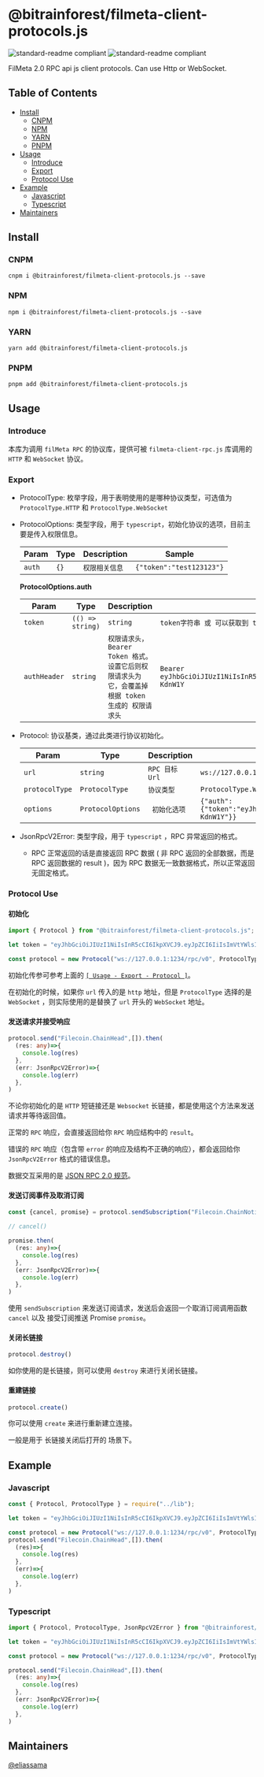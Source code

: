 # @bitrainforest/filmeta-client-protocols.js

![standard-readme compliant](https://img.shields.io/badge/js--lotus--client--provider--browser-fork-yellow.svg?style=flat-square)
![standard-readme compliant](https://img.shields.io/badge/typescript-v4.5.2-green.svg?style=flat-square)

FilMeta 2.0 RPC api js client protocols. Can use Http or WebSocket.

## Table of Contents

- [Install](#install)
  - [CNPM](#cnpm)
  - [NPM](#npm)
  - [YARN](#yarn)
  - [PNPM](#pnpm)
- [Usage](#usage)
  - [Introduce](#introduce)
  - [Export](#export)
  - [Protocol Use](#protocol-use)
- [Example](#example)
  - [Javascript](#javascript)
  - [Typescript](#typescript)
- [Maintainers](#maintainers)

## Install

### CNPM

```
cnpm i @bitrainforest/filmeta-client-protocols.js --save
```

### NPM

```
npm i @bitrainforest/filmeta-client-protocols.js --save
```

### YARN

```
yarn add @bitrainforest/filmeta-client-protocols.js
```

### PNPM

```
pnpm add @bitrainforest/filmeta-client-protocols.js
```

## Usage

### Introduce

 本库为调用 `filMeta RPC` 的协议库，提供可被 `filmeta-client-rpc.js` 库调用的 `HTTP` 和 `WebSocket` 协议。

### Export

+ ProtocolType: 枚举字段，用于表明使用的是哪种协议类型，可选值为 `ProtocolType.HTTP` 和  `ProtocolType.WebSocket` 

  

+ ProtocolOptions: 类型字段，用于 `typescript`，初始化协议的选项，目前主要是传入权限信息。

  | Param  | Type | Description    | Sample                   |
  | ------ | ---- | -------------- | ------------------------ |
  | `auth` | `{}` | `权限相关信息` | `{"token":"test123123"}` |

  **ProtocolOptions.auth**

  | Param        | Type                        | Description                                                  | Sample                                                       |
  | ------------ | --------------------------- | ------------------------------------------------------------ | ------------------------------------------------------------ |
  | `token`      | `(() => string)` | `string` | `token字符串 或 可以获取到 token字符串的 function。token 会自动加入请求头中，可被 authHeader 覆盖` | `eyJhbGciOiJIUzI1NiIsInR5cCI6IkpXVCJ9.eyJpZCI6IiIsImVtYWlsIjoiIiwicGVybWlzc2lvbnMiOlsicmVhZCIsIndyaXRlIiwiY2x1c3RlciIsInNpZ24iLCJhZG1pbiJdLCJleHBpcmVkX2F0IjoiMDAwMS0wMS0wMVQwMDowMDowMFoifQ.1GojU4WIhgQamPmwGA7szeHcJWlWYP5PE8BV-KdnW1Y` |
  | `authHeader` | `string`                    | `权限请求头，Bearer Token 格式。设置它后则权限请求头为它，会覆盖掉根据 token 生成的 权限请求头` | `Bearer eyJhbGciOiJIUzI1NiIsInR5cCI6IkpXVCJ9.eyJpZCI6IiIsImVtYWlsIjoiIiwicGVybWlzc2lvbnMiOlsicmVhZCIsIndyaXRlIiwiY2x1c3RlciIsInNpZ24iLCJhZG1pbiJdLCJleHBpcmVkX2F0IjoiMDAwMS0wMS0wMVQwMDowMDowMFoifQ.1GojU4WIhgQamPmwGA7szeHcJWlWYP5PE8BV-KdnW1Y` |

   

+ Protocol: 协议基类，通过此类进行协议初始化。

  | Param          | Type              | Description    | Sample                                                       |
  | -------------- | ----------------- | -------------- | ------------------------------------------------------------ |
  | `url`          | `string`          | `RPC 目标 Url` | `ws://127.0.0.1:1234/rpc/v0`                                 |
  | `protocolType` | `ProtocolType`    | `协议类型`     | `ProtocolType.WebSocket`                                     |
  | `options`      | `ProtocolOptions` | ` 初始化选项`  | `{"auth":{"token":"eyJhbGciOiJIUzI1NiIsInR5cCI6IkpXVCJ9.eyJpZCI6IiIsImVtYWlsIjoiIiwicGVybWlzc2lvbnMiOlsicmVhZCIsIndyaXRlIiwiY2x1c3RlciIsInNpZ24iLCJhZG1pbiJdLCJleHBpcmVkX2F0IjoiMDAwMS0wMS0wMVQwMDowMDowMFoifQ.1GojU4WIhgQamPmwGA7szeHcJWlWYP5PE8BV-KdnW1Y"}}` |

  

+ JsonRpcV2Error: 类型字段，用于 `typescript` ，RPC 异常返回的格式。

  + RPC 正常返回的话是直接返回 RPC 数据 ( 非 RPC 返回的全部数据，而是 RPC 返回数据的 result )，因为 RPC 数据无一致数据格式，所以正常返回无固定格式。



### Protocol Use

#### 初始化

```typescript
import { Protocol } from "@bitrainforest/filmeta-client-protocols.js";

let token = "eyJhbGciOiJIUzI1NiIsInR5cCI6IkpXVCJ9.eyJpZCI6IiIsImVtYWlsIjoiIiwicGVybWlzc2lvbnMiOlsicmVhZCIsIndyaXRlIiwiY2x1c3RlciIsInNpZ24iLCJhZG1pbiJdLCJleHBpcmVkX2F0IjoiMDAwMS0wMS0wMVQwMDowMDowMFoifQ.1GojU4WIhgQamPmwGA7szeHcJWlWYP5PE8BV-KdnW1Y"

const protocol = new Protocol("ws://127.0.0.1:1234/rpc/v0", ProtocolType.WebSocket,{auth: {token}})
```

初始化传参可参考上面的 [`[ Usage - Export - Protocol ]`](#export)。

在初始化的时候，如果你 `url` 传入的是 `http` 地址，但是 `ProtocolType` 选择的是 `WebSocket` ，则实际使用的是替换了 `url` 开头的 `WebSocket` 地址。



#### 发送请求并接受响应

```typescript
protocol.send("Filecoin.ChainHead",[]).then(
  (res: any)=>{
    console.log(res)
  },
  (err: JsonRpcV2Error)=>{
    console.log(err)
  },
)
```



不论你初始化的是 `HTTP` 短链接还是 `Websocket` 长链接，都是使用这个方法来发送请求并等待返回值。

正常的 `RPC` 响应，会直接返回给你 `RPC` 响应结构中的 `result`。

错误的 `RPC` 响应（包含带 `error` 的响应及结构不正确的响应），都会返回给你 `JsonRpcV2Error` 格式的错误信息。

数据交互采用的是 [JSON RPC 2.0 规范](https://www.jsonrpc.org/specification)。



#### 发送订阅事件及取消订阅

```typescript
const {cancel, promise} = protocol.sendSubscription("Filecoin.ChainNotify",[])

// cancel()

promise.then(
  (res: any)=>{
    console.log(res)
  },
  (err: JsonRpcV2Error)=>{
    console.log(err)
  },
)

```

使用 `sendSubscription` 来发送订阅请求，发送后会返回一个取消订阅调用函数 `cancel` 以及 接受订阅推送 Promise `promise`。



#### 关闭长链接

```typescript
protocol.destroy()
```

如你使用的是长链接，则可以使用 `destroy` 来进行关闭长链接。



#### 重建链接

```typescript
protocol.create()
```

你可以使用 `create` 来进行重新建立连接。

一般是用于 长链接关闭后打开的 场景下。



## Example

### Javascript

```javascript
const { Protocol, ProtocolType } = require("../lib");

let token = "eyJhbGciOiJIUzI1NiIsInR5cCI6IkpXVCJ9.eyJpZCI6IiIsImVtYWlsIjoiIiwicGVybWlzc2lvbnMiOlsicmVhZCIsIndyaXRlIiwiY2x1c3RlciIsInNpZ24iLCJhZG1pbiJdLCJleHBpcmVkX2F0IjoiMDAwMS0wMS0wMVQwMDowMDowMFoifQ.1GojU4WIhgQamPmwGA7szeHcJWlWYP5PE8BV-KdnW1Y"

const protocol = new Protocol("ws://127.0.0.1:1234/rpc/v0", ProtocolType.WebSocket,{auth: {token}})
protocol.send("Filecoin.ChainHead",[]).then(
  (res)=>{
    console.log(res)
  },
  (err)=>{
    console.log(err)
  },
)
```

### Typescript

```typescript
import { Protocol, ProtocolType, JsonRpcV2Error } from "@bitrainforest/filmeta-client-protocols.js";

let token = "eyJhbGciOiJIUzI1NiIsInR5cCI6IkpXVCJ9.eyJpZCI6IiIsImVtYWlsIjoiIiwicGVybWlzc2lvbnMiOlsicmVhZCIsIndyaXRlIiwiY2x1c3RlciIsInNpZ24iLCJhZG1pbiJdLCJleHBpcmVkX2F0IjoiMDAwMS0wMS0wMVQwMDowMDowMFoifQ.1GojU4WIhgQamPmwGA7szeHcJWlWYP5PE8BV-KdnW1Y"

const protocol = new Protocol("ws://127.0.0.1:1234/rpc/v0", ProtocolType.WebSocket,{auth: {token}})

protocol.send("Filecoin.ChainHead",[]).then(
  (res: any)=>{
    console.log(res)
  },
  (err: JsonRpcV2Error)=>{
    console.log(err)
  },
)
```

## Maintainers

[@eliassama](https://github.com/eliassama)
